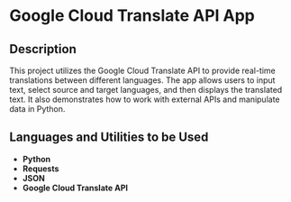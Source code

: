 <h1>Google Cloud Translate API App</h1> 

<h2>Description</h2>
This project utilizes the Google Cloud Translate API to provide real-time translations between different languages. The app allows users to input text, select source and target languages, and then displays the translated text. It also demonstrates how to work with external APIs and manipulate data in Python. 
<br /> 

<h2>Languages and Utilities to be Used</h2>

- <b>Python</b>
- <b>Requests</b>
- <b>JSON</b>
- <b>Google Cloud Translate API</b>
